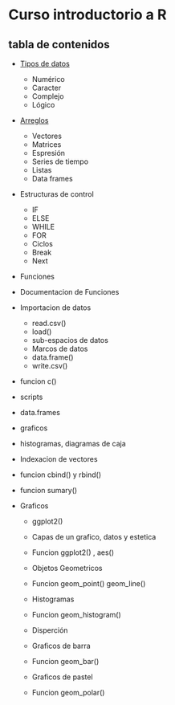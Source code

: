 # Curso introductorio a R

## tabla de contenidos

* [Tipos de datos](https://github.com/AdrianSosaUV/Introduction-to-R/blob/master/Tipos%20de%20datos/Tipos-de-Datos.pdf "Tipos de datos")
    * Numérico
    * Caracter
    * Complejo
    * Lógico
* [Arreglos](https://github.com/AdrianSosaUV/Introduction-to-R/blob/master/Arreglos/Arreglos.pdf "Arreglos")
    * Vectores
    * Matrices
    * Espresión
    * Series de tiempo
    * Listas
    * Data frames
* Estructuras de control
    * IF
    * ELSE
    * WHILE
    * FOR 
    * Ciclos
    * Break
    * Next

* Funciones
* Documentacion de Funciones
* Importacion de datos
    * read.csv()
    * load()
    * sub-espacios de datos
    * Marcos de datos
    * data.frame()
    * write.csv()

* funcion c()
* scripts
* data.frames
* graficos
* histogramas, diagramas de caja
* Indexacion de vectores
* funcion cbind() y rbind()
* funcion sumary()
* Graficos
    * ggplot2()
    * Capas de un grafico, datos y estetica
    * Funcion ggplot2() , aes()
    * Objetos Geometricos
    * Funcion geom_point() geom_line()
    * Histogramas
    * Funcion geom_histogram()
    * Disperción
    
    * Graficos de barra
    * Funcion geom_bar()
    * Graficos de pastel
    * Funcion geom_polar()
